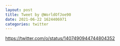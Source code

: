 ```yaml
--- 
layout: post 
title: Tweet by @WorldOfJoe90 
date: 2021-06-22 1624406971 
categories: twitter 
--- 
```

https://twitter.com/o/status/1407490944744804352